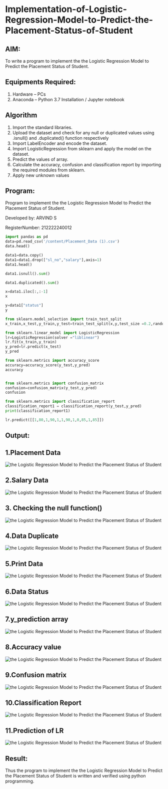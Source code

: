 # Implementation-of-Logistic-Regression-Model-to-Predict-the-Placement-Status-of-Student

## AIM:
To write a program to implement the the Logistic Regression Model to Predict the Placement Status of Student.

## Equipments Required:
1. Hardware – PCs
2. Anaconda – Python 3.7 Installation / Jupyter notebook

## Algorithm
1. Import the standard libraries.
2. Upload the dataset and check for any null or duplicated values using .isnull() and .duplicated() function respectively
3. Import LabelEncoder and encode the dataset.
4. Import LogisticRegression from sklearn and apply the model on the dataset.
5. Predict the values of array. 
6. Calculate the accuracy, confusion and classification report by importing the required modules from sklearn.
7. Apply new unknown values

## Program:


Program to implement the the Logistic Regression Model to Predict the Placement Status of Student.

Developed by: ARVIND S

RegisterNumber:  212222240012
```python 
import pandas as pd
data=pd.read_csv('/content/Placement_Data (1).csv')
data.head()

data1=data.copy()
data1=data1.drop(["sl_no","salary"],axis=1)
data1.head()

data1.isnull().sum()

data1.duplicated().sum()

x=data1.iloc[:,:-1]
x

y=data1["status"]
y

from sklearn.model_selection import train_test_split
x_train,x_test,y_train,y_test=train_test_split(x,y,test_size =0.2,random_state=0)

from sklearn.linear_model import LogisticRegression
lr=LogisticRegression(solver ="liblinear")
lr.fit(x_train,y_train)
y_pred=lr.predict(x_test)
y_pred

from sklearn.metrics import accuracy_score
accuracy=accuracy_score(y_test,y_pred)
accuracy


from sklearn.metrics import confusion_matrix
confusion=confusion_matrix(y_test,y_pred)
confusion

from sklearn.metrics import classification_report
classification_report1 = classification_report(y_test,y_pred)
print(classification_report1)

lr.predict([[1,80,1,90,1,1,90,1,0,85,1,85]])
```

## Output:

## 1.Placement Data
![the Logistic Regression Model to Predict the Placement Status of Student](/s1.png)

## 2.Salary Data

![the Logistic Regression Model to Predict the Placement Status of Student](/s2.png)

## 3. Checking the null function()
![the Logistic Regression Model to Predict the Placement Status of Student](/s3.png)

## 4.Data Duplicate
![the Logistic Regression Model to Predict the Placement Status of Student](/s4.png)

## 5.Print Data
![the Logistic Regression Model to Predict the Placement Status of Student](/s5.png)

## 6.Data Status
![the Logistic Regression Model to Predict the Placement Status of Student](/s7.png)

## 7.y_prediction array
![the Logistic Regression Model to Predict the Placement Status of Student](/s12.png)

## 8.Accuracy value

![the Logistic Regression Model to Predict the Placement Status of Student](/s8.png)

## 9.Confusion matrix
![the Logistic Regression Model to Predict the Placement Status of Student](/s9.png)

## 10.Classification Report
![the Logistic Regression Model to Predict the Placement Status of Student](/s10.png)

## 11.Prediction of LR
![the Logistic Regression Model to Predict the Placement Status of Student](/s11.png)




## Result:
Thus the program to implement the the Logistic Regression Model to Predict the Placement Status of Student is written and verified using python programming.
